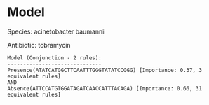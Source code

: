
# Model

Species: acinetobacter baumannii

Antibiotic: tobramycin

```
Model (Conjunction - 2 rules):
------------------------------
Presence(ATATCATGGCTTCAATTTGGGTATATCCGGG) [Importance: 0.37, 3 equivalent rules]
AND
Absence(ATTCCATGTGGATAGATCAACCATTTACAGA) [Importance: 0.66, 31 equivalent rules]

```

